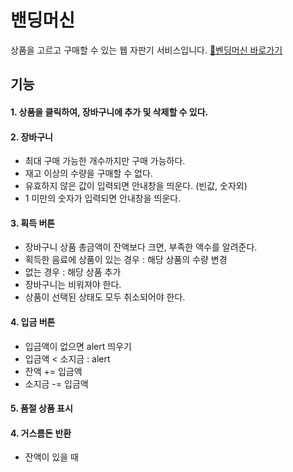 # 밴딩머신

상품을 고르고 구매할 수 있는 웹 자판기 서비스입니다.
[🔗벤딩머신 바로가기](https://kimhayeon1.github.io/vending-machine/)

## 기능

#### 1. 상품을 클릭하여, 장바구니에 추가 및 삭제할 수 있다.

#### 2. 장바구니

- 최대 구매 가능한 개수까지만 구매 가능하다.
- 재고 이상의 수량을 구매할 수 없다.
- 유효하지 않은 값이 입력되면 안내창을 띄운다. (빈값, 숫자외)
- 1 미만의 숫자가 입력되면 안내창을 띄운다.

#### 3. 획득 버튼

- 장바구니 상품 총금액이 잔액보다 크면, 부족한 액수를 알려준다.
- 획득한 음료에 상품이 있는 경우 : 해당 상품의 수량 변경
- 없는 경우 : 해당 상품 추가
- 장바구니는 비워져야 한다.
- 상품이 선택된 상태도 모두 취소되어야 한다.

#### 4. 입금 버튼

- 입금액이 없으면 alert 띄우기
- 입금액 < 소지금 : alert
- 잔액 += 입금액
- 소지금 -= 입금액

#### 5. 품절 상품 표시

#### 4. 거스름돈 반환

- 잔액이 있을 때
